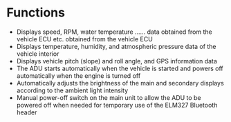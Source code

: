 # Functions

* Displays speed, RPM, water temperature ...... data obtained from the vehicle ECU etc. obtained from the vehicle ECU
* Displays temperature, humidity, and atmospheric pressure data of the vehicle interior
* Displays vehicle pitch (slope) and roll angle, and GPS information data
* The ADU starts automatically when the vehicle is started and powers off automatically when the engine is turned off
* Automatically adjusts the brightness of the main and secondary displays according to the ambient light intensity
* Manual power-off switch on the main unit to allow the ADU to be powered off when needed for temporary use of the ELM327 Bluetooth header
